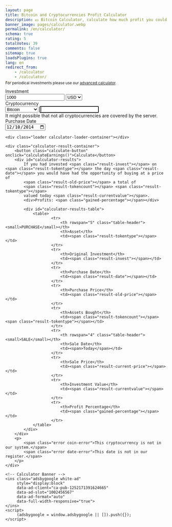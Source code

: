 ```yaml
---
layout: page
title: Bitcoin and Cryptocurrencies Profit Calculator
description: 💵 Bitcoin Calculator, calculate how much profit you could have earned investing in Bitcoin and other cryptocurrencies. 💹 Profits.
banner_image: pages/calculator.webp
permalink: /en/calculator/
schema: true
rating: 5
totalVotes: 39
comments: false
sitemap: true
loadsPlugins: true
lang: en
redirect_from:
    - /calculator
    - /calculator/
---
```


<div style="margin-bottom: 10px">
    <div style="margin-top:-25px">
        <small>For periodical investments please use our <a href="/investment">advanced calculator</a>.</small>
    </div>
</div>
<div class="calculator-block">
    <div class="calculator-form-row">
        <div class="calculator-col-start">
            <label>Investment</label>
        </div>
        <div class="calculator-col-end">
            <input id="invest-quantity" type="number" value="1000">
            <select id="invest-fiat">
                <option>USD</option>
                <option>EUR</option>
            </select>
        </div>
    </div>
    <div class="calculator-form-row">
        <div class="calculator-col-start">
            <label>Cryptocurrency</label>
        </div>
        <div class="calculator-col-end">
			<select id="invest-currency" onchange="updateInputMinDate()">
				<option value="BTC"  min="2010-07-18">Bitcoin</option>
				<option value="ETH"  min="2015-08-08">Ethereum</option>
				<option value="LTC"  min="2013-09-15">Litecoin</option>
                <option value="MIOTA"  min="2017-06-14">IOTA</option>
				<option value="XMR"  min="2015-01-27">Monero</option>
				<option value="DASH" min="2014-02-04">Dash</option>
				<option value="XRP"  min="2015-01-30">Ripple</option>
				<option class="editable">Other asset...</option>
			</select>
            <input width="150" class="calculator-othercoins" autofocus />
        </div>
    </div>
    <div class="calculator-othercoins"><span>It might possible that not all cryptocurrencies are covered by the server.</span></div>
    <div class="calculator-form-row">
        <div class="calculator-col-start">
            <label>Purchase Date</label>
        </div>
        <div class="calculator-col-end">
            <input id="invest-date" type="date" value="2014-12-10" min="2010-07-18">
        </div>
    </div>

    <div class="loader calculator-loader-container"></div>
    
    <div class="calculator-result-container">
        <button class="calculate-button" onclick="calculateEarnings()">Calculate</button>
        <div id="calculator-results">
            If you had invested <span class="result-invest"></span> on <span class="result-tokentype"></span> the day <span class="result-date"></span> you would have had the opportunity of buying at a price of 
            <span class="result-old-price"></span> a total of
            <span class="result-tokencount"></span> <span class="result-tokentype"></span>
            valued today <span class="result-currentvalue"></span>.
            <div>Profits: <span class="gained-percentage"></span></div>

            <div id="calculator-results-table">
                <table>
                        <tr>
                            <th rowspan="5" class="table-header"><small>PURCHASE</small></th>
                            <th>Asset</th>
                            <td><span class="result-tokentype"></span></td>
                        </tr>
                        <tr>
                            <th>Original Investment</th>
                            <td><span class="result-invest"></span></td>
                        </tr>
                        <tr>
                            <th>Purchase Date</th>
                            <td><span class="result-date"></span></td>
                        </tr>
                        <tr>
                            <th>Purchase Price</th>
                            <td><span class="result-old-price"></span></td>
                        </tr>
                        <tr>
                            <th>Assets Bought</th>
                            <td><span class="result-tokencount"></span> <span class="result-tokentype"></span></td>
                        </tr>
                        <tr>
                            <th rowspan="4" class="table-header"><small>SALE</small></th>
                            <th>Sale Date</th>
                            <td><span>Today</span></td>
                        </tr>
                        <tr>
                            <th>Sale Price</th>
                            <td><span class="result-current-price"></span></td>
                        </tr>
                        <tr>
                            <th>Investment Value</th>
                            <td><span class="result-currentvalue"></span></td>
                        </tr>
                        <tr>
                            <th>Profit Percentage</th>
                            <td><span class="gained-percentage"></span></td>
                        </tr>
                </table>
            </div>
        </div>
        <p>
            <span class="error coin-error">This cryptocurrency is not in our system.</span>
            <span class="error date-error">This date is not in our register.</span>
        </p>
    </div>

    <!-- Calculator Banner -->
    <ins class="adsbygoogle white-ad"
         style="display:block"
         data-ad-client="ca-pub-1252171391624665"
         data-ad-slot="1002456567"
         data-ad-format="auto"
         data-full-width-responsive="true">
    </ins>
    <script>
         (adsbygoogle = window.adsbygoogle || []).push({});
    </script>
    
</div>

<script defer src="{{ site.baseurl }}/js/plugins.js?{{site.time | date: '%s%N'}}"></script>
<script defer src="{{ site.baseurl }}/js/calculator-common.js?{{site.time | date: '%s%N'}}"></script>
<script defer src="{{ site.baseurl }}/js/calculator.js?{{site.time | date: '%s%N'}}"></script>
